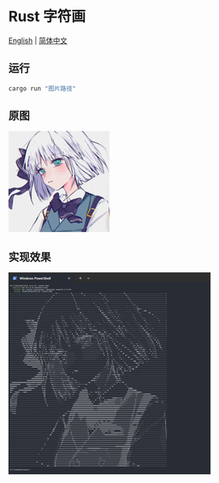 # Rust 字符画
[English](README.md) | [简体中文](README-CN.md)
## 运行
```bash
cargo run "图片路径"
```
## 原图
![avatar](img/avatar.png)

## 实现效果
![demo](img/demo.png)
